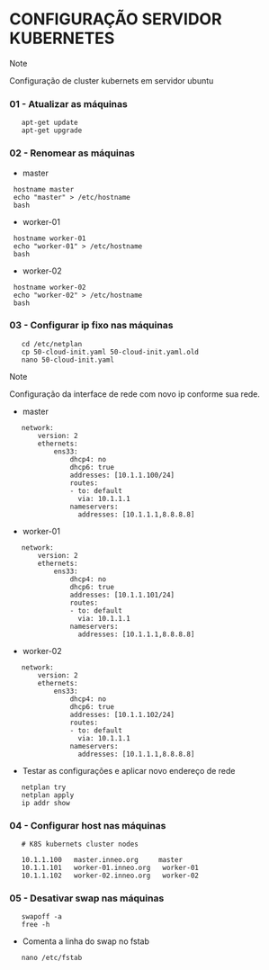 # CONFIGURAÇÃO SERVIDOR KUBERNETES

> [!NOTE]
> Configuração de cluster kubernets em servidor ubuntu

### 01 - Atualizar as máquinas

```
   apt-get update
   apt-get upgrade
```

### 02 - Renomear as máquinas
   
- master
```
 hostname master
 echo "master" > /etc/hostname
 bash
```
- worker-01
```
 hostname worker-01
 echo "worker-01" > /etc/hostname
 bash
```
- worker-02
```
 hostname worker-02
 echo "worker-02" > /etc/hostname
 bash
```

### 03 - Configurar ip fixo nas máquinas
```
   cd /etc/netplan
   cp 50-cloud-init.yaml 50-cloud-init.yaml.old
   nano 50-cloud-init.yaml
```
> [!NOTE]
> Configuração da interface de rede com novo ip conforme sua rede.

- master
```
   network:
       version: 2
       ethernets:
           ens33:
               dhcp4: no
               dhcp6: true
               addresses: [10.1.1.100/24]
               routes:
               - to: default
                 via: 10.1.1.1
               nameservers:
                 addresses: [10.1.1.1,8.8.8.8]
```
- worker-01
```
   network:
       version: 2
       ethernets:
           ens33:
               dhcp4: no
               dhcp6: true
               addresses: [10.1.1.101/24]
               routes:
               - to: default
                 via: 10.1.1.1
               nameservers:
                 addresses: [10.1.1.1,8.8.8.8]
```
- worker-02
```
   network:
       version: 2
       ethernets:
           ens33:
               dhcp4: no
               dhcp6: true
               addresses: [10.1.1.102/24]
               routes:
               - to: default
                 via: 10.1.1.1
               nameservers:
                 addresses: [10.1.1.1,8.8.8.8]
```

- Testar as configurações e aplicar novo endereço de rede
```
   netplan try
   netplan apply
   ip addr show
```

### 04 - Configurar host nas máquinas
```
   # K8S kubernets cluster nodes
   
   10.1.1.100   master.inneo.org     master
   10.1.1.101   worker-01.inneo.org   worker-01
   10.1.1.102   worker-02.inneo.org   worker-02
```
### 05 - Desativar swap nas máquinas
```
   swapoff -a
   free -h   
```
- Comenta a linha do swap no fstab
```
   nano /etc/fstab
```


